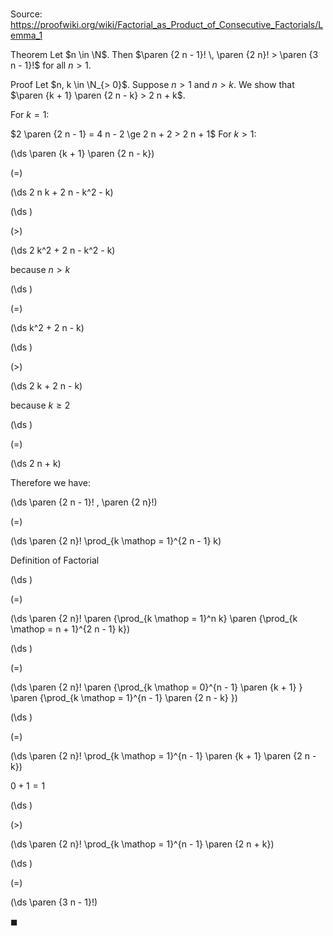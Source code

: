 # 

Source: https://proofwiki.org/wiki/Factorial_as_Product_of_Consecutive_Factorials/Lemma_1

Theorem
Let $n \in \N$.
Then $\paren {2 n - 1}! \, \paren {2 n}! > \paren {3 n - 1}!$ for all $n > 1$.


Proof
Let $n, k \in \N_{> 0}$.
Suppose $n > 1$ and $n > k$.
We show that $\paren {k + 1} \paren {2 n - k} > 2 n + k$.

For $k = 1$:

$2 \paren {2 n - 1} = 4 n - 2 \ge 2 n + 2 > 2 n + 1$
For $k > 1$:














\(\ds \paren {k + 1} \paren {2 n - k}\)

\(=\)







\(\ds 2 n k + 2 n - k^2 - k\)




















\(\ds \)

\(>\)







\(\ds 2 k^2 + 2 n - k^2 - k\)





because $n > k$














\(\ds \)

\(=\)







\(\ds k^2 + 2 n - k\)




















\(\ds \)

\(>\)







\(\ds 2 k + 2 n - k\)





because $k \ge 2$














\(\ds \)

\(=\)







\(\ds 2 n + k\)










Therefore we have:














\(\ds \paren {2 n - 1}! \, \paren {2 n}!\)

\(=\)







\(\ds \paren {2 n}! \prod_{k \mathop = 1}^{2 n - 1} k\)





Definition of Factorial














\(\ds \)

\(=\)







\(\ds \paren {2 n}! \paren {\prod_{k \mathop = 1}^n k} \paren {\prod_{k \mathop = n + 1}^{2 n - 1} k}\)




















\(\ds \)

\(=\)







\(\ds \paren {2 n}! \paren {\prod_{k \mathop = 0}^{n - 1} \paren {k + 1} } \paren {\prod_{k \mathop = 1}^{n - 1} \paren {2 n - k} }\)




















\(\ds \)

\(=\)







\(\ds \paren {2 n}! \prod_{k \mathop = 1}^{n - 1} \paren {k + 1} \paren {2 n - k}\)





$0 + 1 = 1$














\(\ds \)

\(>\)







\(\ds \paren {2 n}! \prod_{k \mathop = 1}^{n - 1} \paren {2 n + k}\)




















\(\ds \)

\(=\)







\(\ds \paren {3 n - 1}!\)









$\blacksquare$






